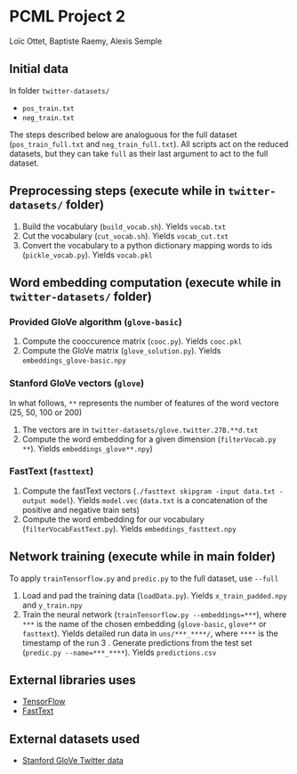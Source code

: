 # PCML Project 2
Loïc Ottet, Baptiste Raemy, Alexis Semple

## Initial data
In folder `twitter-datasets/`
- `pos_train.txt`
- `neg_train.txt`

The steps described below are analoguous for the full dataset (`pos_train_full.txt` and `neg_train_full.txt`). All scripts act on the reduced datasets, but they can take `full` as their last argument to act to the full dataset.

## Preprocessing steps (execute while in `twitter-datasets/` folder)

1. Build the vocabulary (`build_vocab.sh`). Yields `vocab.txt`
2. Cut the vocabulary (`cut_vocab.sh`). Yields `vocab_cut.txt`
3. Convert the vocabulary to a python dictionary mapping words to ids (`pickle_vocab.py`). Yields `vocab.pkl`

## Word embedding computation (execute while in `twitter-datasets/` folder)

### Provided GloVe algorithm (`glove-basic`)
1. Compute the cooccurence matrix (`cooc.py`). Yields `cooc.pkl`
2. Compute the GloVe matrix (`glove_solution.py`). Yields `embeddings_glove-basic.npy`

### Stanford GloVe vectors (`glove`)
In what follows, `**` represents the number of features of the word vectore (25, 50, 100 or 200)

1. The vectors are in `twitter-datasets/glove.twitter.27B.**d.txt`
2. Compute the word embedding for a given dimension (`filterVocab.py **`). Yields `embeddings_glove**.npy`)

### FastText (`fasttext`)
1. Compute the fastText vectors (`./fasttext skipgram -input data.txt -output model`). Yields `model.vec` (`data.txt` is a concatenation of the positive and negative train sets)
2. Compute the word embedding for our vocabulary (`filterVocabFastText.py`). Yields `embeddings_fasttext.npy`

## Network training (execute while in main folder)
To apply `trainTensorflow.py` and `predic.py` to the full dataset, use `--full`

1. Load and pad the training data (`loadData.py`). Yields `x_train_padded.npy` and `y_train.npy`
2. Train the neural network (`trainTensorflow.py --embeddings=***`), where `***` is the name of the chosen embedding (`glove-basic`, `glove**` or `fasttext`). Yields detailed run data in `uns/***_****/`, where `****` is the timestamp of the run
3 . Generate predictions from the test set (`predic.py --name=***_****`). Yields `predictions.csv`

## External libraries uses

- [TensorFlow](https://www.tensorflow.org)
- [FastText](https://research.fb.com/projects/fasttext/)

## External datasets used

- [Stanford GloVe Twitter data](http://nlp.stanford.edu/data/glove.twitter.27B.zip "Download link")